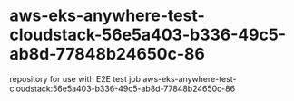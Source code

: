 # aws-eks-anywhere-test-cloudstack-56e5a403-b336-49c5-ab8d-77848b24650c-86
repository for use with E2E test job aws-eks-anywhere-test-cloudstack:56e5a403-b336-49c5-ab8d-77848b24650c-86
